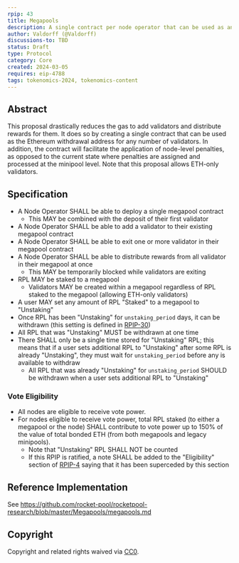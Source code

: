 ```yaml
---
rpip: 43
title: Megapools
description: A single contract per node operator that can be used as an ethereum withdrawal address for multiple validators. Also allows for ETH-only validators.
author: Valdorff (@Valdorff)
discussions-to: TBD
status: Draft
type: Protocol
category: Core
created: 2024-03-05
requires: eip-4788
tags: tokenomics-2024, tokenomics-content
---
```


## Abstract
This proposal drastically reduces the gas to add validators and distribute rewards for them. It does so by creating a single contract that can be used as the Ethereum withdrawal address for any number of validators. In addition, the contract will facilitate the application of node-level penalties, as opposed to the current state where penalties are assigned and processed at the minipool level. Note that this proposal allows ETH-only validators.

## Specification
- A Node Operator SHALL be able to deploy a single megapool contract
    - This MAY be combined with the deposit of their first validator
- A Node Operator SHALL be able to add a validator to their existing megapool contract
- A Node Operator SHALL be able to exit one or more validator in their megapool contract
- A Node Operator SHALL be able to distribute rewards from all validator in their megapool at once
  - This MAY be temporarily blocked while validators are exiting
- RPL MAY be staked to a megapool
  - Validators MAY be created within a megapool regardless of RPL staked to the megapool (allowing ETH-only validators)
- A user MAY set any amount of RPL "Staked" to a megapool to "Unstaking"
- Once RPL has been "Unstaking" for `unstaking_period` days, it can be withdrawn (this setting is defined in [RPIP-30](RPIP-30.md))
- All RPL that was "Unstaking" MUST be withdrawn at one time
- There SHALL only be a single time stored for "Unstaking" RPL; this means that if a user sets
  additional RPL to "Unstaking" after some RPL is already "Unstaking", they must wait for
  `unstaking_period` before any is available to withdraw
  - All RPL that was already "Unstaking" for `unstaking_period` SHOULD be withdrawn when a user
    sets additional RPL to "Unstaking"

### Vote Eligibility
- All nodes are eligible to receive vote power.
- For nodes eligible to receive vote power, total RPL staked (to either a megapool or the node) SHALL contribute to vote power up to 150% of the value of total bonded ETH (from both megapools and legacy minipools).
  - Note that "Unstaking" RPL SHALL NOT be counted
  - If this RPIP is ratified, a note SHALL be added to the "Eligibility" section of [RPIP-4](./RPIP-4.md) saying that it has been superceded by this section

## Reference Implementation
See <https://github.com/rocket-pool/rocketpool-research/blob/master/Megapools/megapools.md>

## Copyright
Copyright and related rights waived via [CC0](https://creativecommons.org/publicdomain/zero/1.0/).
